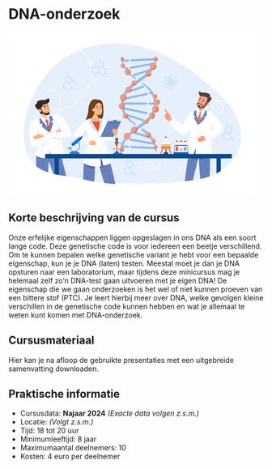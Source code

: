 # DNA-onderzoek

![DNA](dna.png)

## Korte beschrijving van de cursus
Onze erfelijke eigenschappen liggen opgeslagen in ons DNA als een soort lange code. Deze genetische code is voor iedereen een beetje verschillend. Om te kunnen bepalen welke genetische variant je hebt voor een bepaalde eigenschap, kun je je DNA (laten) testen. Meestal moet je dan je DNA opsturen naar een laboratorium, maar tijdens deze minicursus mag je helemaal zelf zo’n DNA-test gaan uitvoeren met je eigen DNA! De eigenschap die we gaan onderzoeken is het wel of niet kunnen proeven van een bittere stof (PTC). Je leert hierbij meer over DNA, welke gevolgen kleine verschillen in de genetische code kunnen hebben en wat je allemaal te weten kunt komen met DNA-onderzoek.

## Cursusmateriaal
Hier kan je na afloop de gebruikte presentaties met een uitgebreide samenvatting downloaden.

## Praktische informatie
- Cursusdata: **Najaar 2024** *(Exacte data volgen z.s.m.)*
- Locatie: *(Volgt z.s.m.)*
- Tijd: 18 tot 20 uur
- Minimumleeftijd: 8 jaar
- Maximumaantal deelnemers: 10
- Kosten: 4 euro per deelnemer

